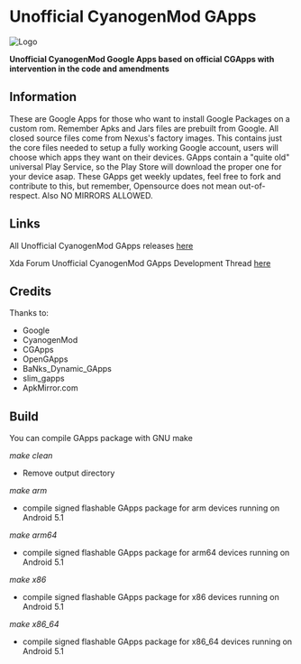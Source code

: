 # Unofficial CyanogenMod GApps

![Logo](http://www.cyanogenmod.org/wp-content/themes/cyanogenmod/images/logo-cid.png)

**Unofficial CyanogenMod Google Apps based on official CGApps with intervention in the code and amendments**

Information
-------------------

These are Google Apps for those who want to install Google Packages on a custom rom.
Remember Apks and Jars files are prebuilt from Google.
All closed source files come from Nexus's factory images.
This contains just the core files needed to setup a fully working Google account,
users will choose which apps they want on their devices.
GApps contain a "quite old" universal Play Service, so the Play Store will download the proper one
for your device asap.
These GApps get weekly updates, feel free to fork and contribute to this, but remember,
Opensource does not mean out-of-respect.
Also NO MIRRORS ALLOWED.

Links
-------------------

All Unofficial CyanogenMod GApps releases [here](https://github.com/AlexLartsev19/cgapps/releases)

Xda Forum Unofficial CyanogenMod GApps Development Thread [here](http://forum.xda-developers.com/android/software/gapps-cgapps-unofficial-t3264174)

Credits
-------------------

Thanks to:

- Google
- CyanogenMod
- CGApps
- OpenGApps
- BaNks_Dynamic_GApps
- slim_gapps
- ApkMirror.com

Build
-------------------

You can compile GApps package with GNU make

_make clean_
- Remove output directory

_make arm_
- compile signed flashable GApps package for arm devices running on Android 5.1

_make arm64_
- compile signed flashable GApps package for arm64 devices running on Android 5.1

_make x86_
- compile signed flashable GApps package for x86 devices running on Android 5.1

_make x86_64_
- compile signed flashable GApps package for x86_64 devices running on Android 5.1
